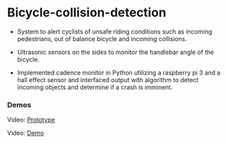 # Bicycle-collision-detection
- System to alert cyclists of unsafe riding conditions such as incoming pedestrians, out of balance bicycle and incoming collisions.

- Ultrasonic sensors on the sides to monitor the handlebar angle of the bicycle.

- Implemented cadence monitor in Python utilizing a raspberry pi 3 and a hall effect sensor and interfaced output with algorithm to detect incoming objects and determine if a crash is imminent.

### Demos
Video: [Prototype](https://youtu.be/ug_h8xUA7ig)

Video: [Demo](https://youtu.be/R5L2ZhFHb1M)
